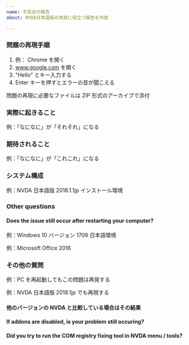 ```yaml
---
name: 不具合の報告
about: NVDA日本語版の改良に役立つ報告を作成

---
```


<!--
ご利用方法：入力済みの例を書き換えてください。不要な行は削除してください。
入力された情報が不十分な場合は issue をクローズすることがあります。
下記は報告者のための手引きの本家版（英語）です。
https://github.com/nvaccess/nvda/wiki/Github-issue-template-explanation-and-examples
-->

### 問題の再現手順

1. 例： Chrome を開く
2. www.google.com を開く
3. "Hello" とキー入力する
4. Enter キーを押すとエラーの音が聞こえる

問題の再現に必要なファイルは ZIP 形式のアーカイブで添付

### 実際に起きること

例：「なになに」が「それそれ」になる

### 期待されること

例：「なになに」が「これこれ」になる

### システム構成

例：NVDA 日本語版 2018.1.1jp インストール環境
### Other questions
#### Does the issue still occur after restarting your computer?

例：Windows 10 バージョン 1709 日本語環境

例：Microsoft Office 2016

### その他の質問

例：PC を再起動してもこの問題は再発する

例：NVDA 日本語版 2018.1jp でも再現する

#### 他のバージョンの NVDA と比較している場合はその結果

#### If addons are disabled, is your problem still occuring?

#### Did you try to run the COM registry fixing tool in NVDA menu / tools?
